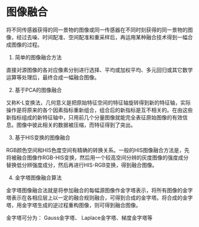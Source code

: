 # 图像融合

将不同传感器获得的同一景物的图像或同一传感器在不同时刻获得的同一景物的图像，经过去噪、时间配准、空间配准和重采样后，再运用某种融合技术得到一幅合成图像的过程。

1. 简单的图像融合方法

直接对源图像的各对应像素分别进行选择、平均或加权平均、多元回归或其它数学运算等处理后，最终合成一幅融合图像。

2. 基于PCA的图像融合

又称K-L变换法，几何意义是把原始特征空间的特征轴旋转得到新的特征轴，实际操作是将原来的各个因素指标重新组合，组合后的新指标是互不相关的。在由这些新指标组成的新特征轴中，只用前几个分量图像就能完全表征原始图像的有效信息。图像中彼此相关的数据被压缩，而特征得到了突出。

3. 基于HIS变换的图像融合

RGB颜色空间和HIS色度空间有精确的转换关系。一般的HIS图像融合方法是，先将被融合图像作RGB-HIS变换，然后用一个较高空间分辨的灰度图像的强度成分替换低分辨强度成分，然后再进行HIS-RGB变换，得到融合图像。

4. 金字塔图像融合算法

金字塔图像融合法就是将参加融合的每幅源图像作金字塔表示，将所有图像的金字塔表示在各相应层上以一定的融合规则融合，可得到合成的金字塔。将合成的金字塔，用金字塔生成的逆过程重构图像，则可得到融合图像。

金字塔可分为： Gauss金字塔、 Laplace金字塔、梯度金字塔等